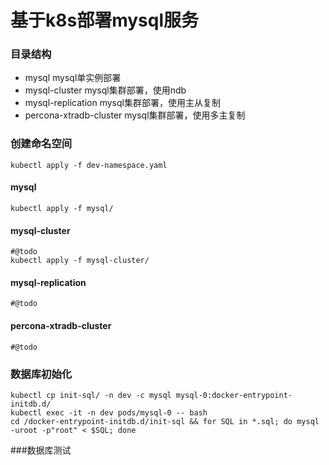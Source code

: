 # 基于k8s部署mysql服务

### 目录结构
- mysql                      mysql单实例部署
- mysql-cluster              mysql集群部署，使用ndb
- mysql-replication          mysql集群部署，使用主从复制
- percona-xtradb-cluster     mysql集群部署，使用多主复制

### 创建命名空间
```shell
kubectl apply -f dev-namespace.yaml
```

#### mysql
```shell
kubectl apply -f mysql/
```

#### mysql-cluster
```shell
#@todo
kubectl apply -f mysql-cluster/
```

#### mysql-replication
```shell
#@todo
```

#### percona-xtradb-cluster
```shell
#@todo
```

### 数据库初始化
```shell
kubectl cp init-sql/ -n dev -c mysql mysql-0:docker-entrypoint-initdb.d/
kubectl exec -it -n dev pods/mysql-0 -- bash
cd /docker-entrypoint-initdb.d/init-sql && for SQL in *.sql; do mysql -uroot -p"root" < $SQL; done
```

###数据库测试
```shell
```